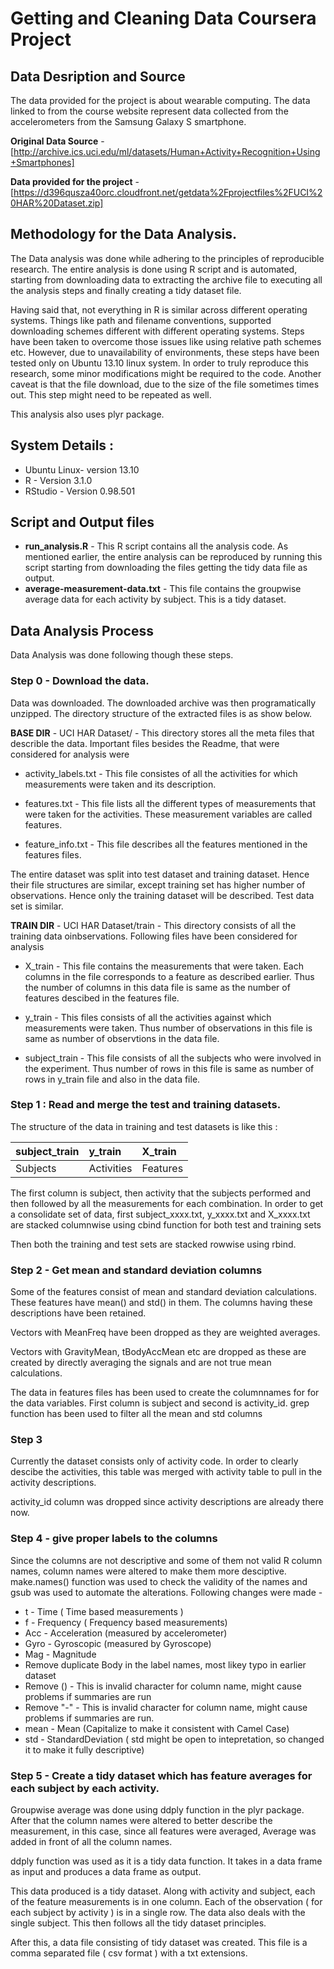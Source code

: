# Getting and Cleaning Data Coursera Project

## Data Desription and Source

The data provided for the project is about wearable computing. The data linked to from the course website represent data collected from the accelerometers from the Samsung Galaxy S smartphone.

**Original Data Source** - [http://archive.ics.uci.edu/ml/datasets/Human+Activity+Recognition+Using+Smartphones] 

**Data provided for the project** - [https://d396qusza40orc.cloudfront.net/getdata%2Fprojectfiles%2FUCI%20HAR%20Dataset.zip] 

## Methodology for the Data Analysis.

The Data analysis was done while adhering to the principles of reproducible research. The entire analysis is done using R script and is automated, starting from downloading data to extracting the archive file to executing all the analysis steps and finally creating a tidy dataset file.

Having said that, not everything in R is similar across different operating systems. Things like path and filename conventions, supported downloading schemes different with different operating systems. Steps have been taken to overcome those issues like using relative path schemes etc. However, due to unavailability of environments, these steps have been tested only on Ubuntu 13.10 linux system. In order to truly reproduce this research, some minor modifications might be required to the code. Another caveat is that the file download, due to the size of the file sometimes times out. This step might need to be repeated as well. 

This analysis also uses plyr package.

## System Details :
* Ubuntu Linux- version 13.10
* R - Version 3.1.0
* RStudio - Version 0.98.501 

## Script and Output files
* **run_analysis.R** - This R script contains all the analysis code. As mentioned earlier, the entire analysis can be reproduced by running this script starting from downloading the files getting the tidy data file as output.
* **average-measurement-data.txt** - This file contains the groupwise average data for each activity by subject. This is a tidy dataset.

## Data Analysis Process
Data Analysis was done following though these steps.

### Step 0 - Download the data.
Data was downloaded. The downloaded archive was then programatically unzipped. The directory structure of the extracted files is as show below.

**BASE DIR** - UCI HAR Dataset/ - This directory stores all the meta files that describle the data. Important files besides the Readme, that were considered for analysis were

* activity_labels.txt - This file consistes of all the activities for which measurements were taken and its description.

* features.txt - This file lists all the different types of measurements that were taken for the activities. These measurement variables are called features.

* feature_info.txt - This file describes all the features mentioned in the features files.

The entire dataset was split into test dataset and training dataset. Hence their file structures are similar, except training set has higher number of observations. Hence only the training dataset will be described. Test data set is similar.

**TRAIN DIR** -  UCI HAR Dataset/train - This directory consists of all the training data oinbservations. Following files have been considered for analysis

* X_train - This file contains the measurements that were taken. Each columns in the file corresponds to a feature as described earlier. Thus the number of columns in this data file is same as the number of features descibed in the features file.

* y_train - This files consists of all the activities against which measurements were taken. Thus number of observations in this file is same as number of observtions in the data file.
 
* subject_train - This file consists of all the subjects who were involved in the experiment. Thus number of rows in this file is same as number of rows in y_train file and also in the data file.

### Step 1 : Read and merge the test and training datasets.

The structure of the data in training and test datasets is like this :


| subject_train | y_train    | X_train  |
|:--------------|:-----------|:---------|
|Subjects       | Activities | Features |


The first column is subject, then activity that the subjects performed and then followed by all the measurements for each combination.
In order to get a consolidate set of data, first subject_xxxx.txt, y_xxxx.txt and X_xxxx.txt are stacked columnwise using cbind function for both test and training sets

Then both the training and test sets are stacked rowwise using rbind.


### Step 2 - Get mean and standard deviation columns
Some of the features consist of mean and standard deviation calculations. These features have mean() and std() in them. The columns having these descriptions have been retained.

Vectors with MeanFreq have been dropped as they are weighted averages.

Vectors with GravityMean, tBodyAccMean etc are dropped as these are created by directly averaging the signals and are not true mean calculations.

The data in features files has been used to create the columnnames for for the data variables. First column is subject and second is activity_id. grep function has been used to filter all the mean and std columns


### Step 3
Currently the dataset consists only of activity code. In order to clearly descibe the activities, this table was merged with activity table to pull in the activity descriptions.

activity_id column was dropped since activity descriptions are already there now.

### Step 4 - give proper labels to the columns
Since the columns are not descriptive and some of them not valid R column names, column names were altered to make them more desciptive. make.names() function was used to check the validity of the names and gsub was used to automate the alterations. Following changes were made -


* t - Time ( Time based measurements )
* f - Frequency ( Frequency based measurements)
* Acc - Acceleration (measured by accelerometer)
* Gyro - Gyroscopic (measured by Gyroscope)
* Mag - Magnitude
* Remove duplicate Body in the label names, most likey typo in earlier dataset
* Remove () - This is invalid character for column name, might cause problems if summaries are run
* Remove "-" - This is invalid character for column name, might cause problems if summaries are run.
* mean - Mean (Capitalize to make it consistent with Camel Case)
* std - StandardDeviation ( std might be open to intepretation, so changed it to make it fully descriptive)


### Step 5 - Create a tidy dataset which has feature averages for each subject by each activity.
Groupwise average was done using ddply function in the plyr package. After that the column names were altered to better describe the measurement, in this case, since all features were averaged, Average was added in front of all the column names.

ddply function was used as it is a tidy data function. It takes in a data frame as input and produces a data frame as output. 

This data produced is a tidy dataset. Along with activity and subject, each of the feature measurements is in one column. Each of the observation ( for each subject by activity ) is in a single row. The data also deals with the single subject. This then follows all the tidy dataset principles.

After this, a data file consisting of tidy dataset was created. This file is a comma separated file ( csv format ) with a txt extensions.

